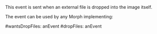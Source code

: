 This event is sent when an external file is dropped into the image itself.The event can be used by any Morph implementing:#wantsDropFiles: anEvent #dropFiles: anEvent 